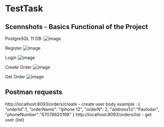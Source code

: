 # TestTask
## Scennshots - Basics Functional of the Project 
PostgreSQL 11 DB:
![image](https://user-images.githubusercontent.com/94168628/169008563-b4acaff7-71cc-4c28-b1c2-0e3288e184b6.png)

Register 
![image](https://user-images.githubusercontent.com/94168628/169009128-472e4491-e55f-4946-8222-1451fb5ba24f.png)

Login 
![image](https://user-images.githubusercontent.com/94168628/169009151-c44cc2dd-487d-42e2-b76b-3819a564623b.png)

Create Order
![image](https://user-images.githubusercontent.com/94168628/169009099-145f1b2a-ff5e-479d-a03a-3cb5ab1c467f.png)

Get Order
![image](https://user-images.githubusercontent.com/94168628/169009072-791f2b24-f459-4f9b-b462-e0443b39ff3f.png)

## Postman requests  
http://localhost:8093/orders/create  - create user 
body example :
{
   "orderId":1,
   "orderName": "Iphone 12",
   "orderN": 2,
   "addressTo":"Pavlodar",
   "phoneNumber":"87078620198"
}
http://localhost:8093/orders/list  - get user (list) 

